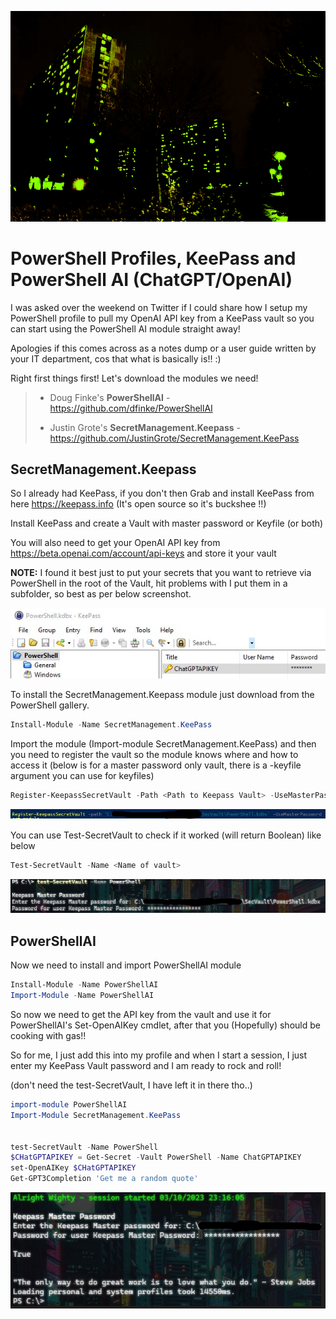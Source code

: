 ![Screenshot]( /assets/images/Hill_Night.png)

# PowerShell Profiles, KeePass and PowerShell AI (ChatGPT/OpenAI)

I was asked over the weekend on Twitter if I could share how I setup my PowerShell profile to pull my OpenAI API key from a KeePass vault so you can start using the PowerShell AI module straight away!

Apologies if this comes across as a notes dump or a user guide written by your IT department, cos that what is basically is!! :)

Right first things first! Let's download the modules we need!

> - Doug Finke's **PowerShellAI** - <https://github.com/dfinke/PowerShellAI>
> 
> - Justin Grote's **SecretManagement.Keepass** - <https://github.com/JustinGrote/SecretManagement.KeePass>

## SecretManagement.Keepass

So I already had KeePass, if you don't then Grab and install KeePass from here <https://keepass.info> (It's open source so it's buckshee !!)

Install KeePass and create a Vault with master password or Keyfile (or both)

You will also need to get your OpenAI API key from <https://beta.openai.com/account/api-keys> and store it your vault 

**NOTE:** I found it best just to put your secrets that you want to retrieve via PowerShell in the root of the Vault, hit problems with I put them in a subfolder, so best as per below screenshot.

![VaultPicRoot]( /assets/images/VaultPicRoot.jpg)

To install the SecretManagement.Keepass module just download from the PowerShell gallery. 

```powershell
Install-Module -Name SecretManagement.KeePass
```

Import the module (Import-module SecretManagement.KeePass) and then you need to register the vault so the module knows where and how to access it (below is for a master password only vault, there is a -keyfile argument you can use for keyfiles)

```powershell
Register-KeepassSecretVault -Path <Path to Keepass Vault> -UseMasterPassword
```

![registerVault]( /assets/images/registervault.jpg)

You can use Test-SecretVault to check if it worked (will return Boolean) like below

```powershell
Test-SecretVault -Name <Name of vault>
```

![TestSecVault]( /assets/images/Testsecvault.jpg)

## PowerShellAI

Now we need to install and import PowerShellAI module

```powershell
Install-Module -Name PowerShellAI 
Import-Module -Name PowerShellAI
```

So now we need to get the API key from the vault and use it for PowerShellAI's Set-OpenAIKey cmdlet, after that you (Hopefully) should be cooking with gas!!

So for me, I just add this into my profile and when I start a session, I just enter my KeePass Vault password and I am ready to rock and roll!

(don't need the test-SecretVault, I have left it in there tho..)

```powershell
import-module PowerShellAI
Import-Module SecretManagement.KeePass


test-SecretVault -Name PowerShell
$CHatGPTAPIKEY = Get-Secret -Vault PowerShell -Name ChatGPTAPIKEY
set-OpenAIKey $CHatGPTAPIKEY
Get-GPT3Completion 'Get me a random quote'
```

![ProfileWorking]( /assets/images/ProfileWorking.jpg)
